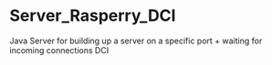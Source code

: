 # Server_Rasperry_DCI
Java Server for building up a server on a specific port + waiting for incoming connections DCI
